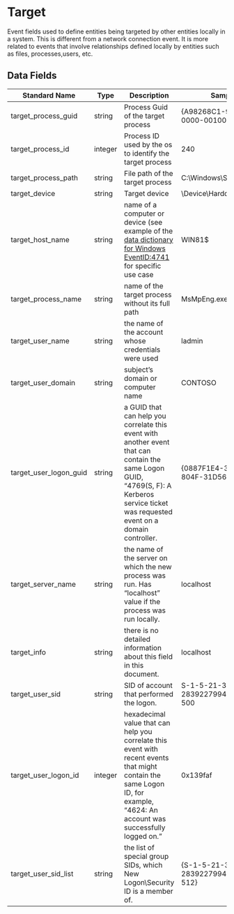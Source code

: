 # Target

Event fields used to define entities being targeted by other entities locally in a system. This is different from a network connection event. It is more related to events that involve relationships defined locally by entities such as files, processes,users, etc.

## Data Fields

| Standard Name | Type | Description | Sample Value |
|--------|---------|-------|-------|
| target_process_guid    | string  | Process Guid of the target process                                                                                                                                                        | {A98268C1-9C2E-5ACD-0000-00100266AB00}         |
| target_process_id      | integer | Process ID used by the os to identify the target process                                                                                                                                  | 240                                            |
| target_process_path    | string  | File path of the target process                                                                                                                                                           | C:\Windows\System32\cmd.exe                    |
| target_device          | string  | Target device                                                                                                                                                                             | \Device\HarddiskVolume2                        |
| target_host_name       | string  | name of a computer or device (see example of the [data dictionary for Windows EventID:4741](../../data_dictionaries/windows/security/events/event-4741.md) for specific use case             | WIN81$                                         |
| target_process_name    | string  | name of the target process without its full path                                                                                                                                          | MsMpEng.exe                                    |
| target_user_name       | string  | the name of the account whose credentials were used                                                                                                                                       | ladmin                                         |
| target_user_domain     | string  | subject’s domain or computer name                                                                                                                                                         | CONTOSO                                        |
| target_user_logon_guid | string  | a GUID that can help you correlate this event with another event that can contain the same Logon GUID, “4769(S, F): A Kerberos service ticket was requested event on a domain controller. | {0887F1E4-39EA-D53C-804F-31D568A06274}         |
| target_server_name     | string  | the name of the server on which the new process was run. Has “localhost” value if the process was run locally.                                                                            | localhost                                      |
| target_info            | string  | there is no detailed information about this field in this document.                                                                                                                       | localhost                                      |
| target_user_sid        | string  | SID of account that performed the logon.                                                                                                                                                  | S-1-5-21-3457937927-2839227994-823803824-500   |
| target_user_logon_id   | integer | hexadecimal value that can help you correlate this event with recent events that might contain the same Logon ID, for example, “4624: An account was successfully logged on.”             | 0x139faf                                       |
| target_user_sid_list   | string  | the list of special group SIDs, which New Logon\Security ID is a member of.                                                                                                               | {S-1-5-21-3457937927-2839227994-823803824-512} |
